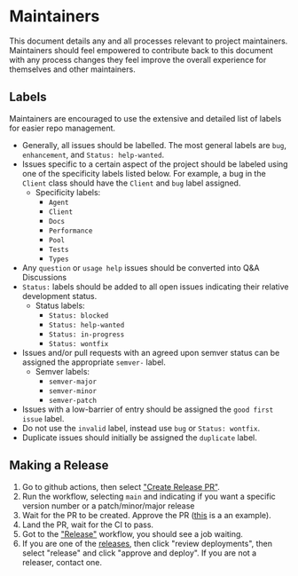 # Maintainers

This document details any and all processes relevant to project maintainers. Maintainers should feel empowered to contribute back to this document with any process changes they feel improve the overall experience for themselves and other maintainers.

## Labels

Maintainers are encouraged to use the extensive and detailed list of labels for easier repo management.

* Generally, all issues should be labelled. The most general labels are `bug`, `enhancement`, and `Status: help-wanted`.
* Issues specific to a certain aspect of the project should be labeled using one of the specificity labels listed below. For example, a bug in the `Client` class should have the `Client` and `bug` label assigned.
  * Specificity labels:
    * `Agent`
    * `Client`
    * `Docs`
    * `Performance`
    * `Pool`
    * `Tests`
    * `Types`
* Any `question` or `usage help` issues should be converted into Q&A Discussions
* `Status:` labels should be added to all open issues indicating their relative development status.
  * Status labels:
    * `Status: blocked`
    * `Status: help-wanted`
    * `Status: in-progress`
    * `Status: wontfix`
* Issues and/or pull requests with an agreed upon semver status can be assigned the appropriate `semver-` label.
  * Semver labels:
    * `semver-major`
    * `semver-minor`
    * `semver-patch`
* Issues with a low-barrier of entry should be assigned the `good first issue` label.
* Do not use the `invalid` label, instead use `bug` or `Status: wontfix`.
* Duplicate issues should initially be assigned the `duplicate` label.


## Making a Release

1. Go to github actions, then select ["Create Release PR"](https://github.com/nodejs/undici/actions/workflows/release-create-pr.yml).
2. Run the workflow, selecting `main` and indicating if you want a specific version number or a patch/minor/major release
3. Wait for the PR to be created. Approve the PR ([this](https://github.com/nodejs/undici/pull/4021) is a an example).
4. Land the PR, wait for the CI to pass.
5. Got to the ["Release"](https://github.com/nodejs/undici/actions/workflows/release.yml) workflow, you should see a job waiting.
6. If you are one of the [releases](https://github.com/nodejs/undici?tab=readme-ov-file#releasers), then click "review deployments", then select "release" and click "approve and deploy". If you are not a releaser, contact one.
